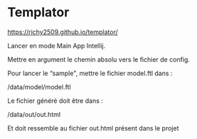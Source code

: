 # Templator 

https://richy2509.github.io/templator/

Lancer en mode Main App Intellij.

Mettre en argument le chemin absolu vers le fichier de config.

Pour lancer le “sample", mettre le fichier model.ftl dans : 
 
 /data/model/model.ftl
 
Le fichier généré doit être dans : 

 /data/out/out.html
 
Et doit ressemble au fichier out.html présent dans le projet


